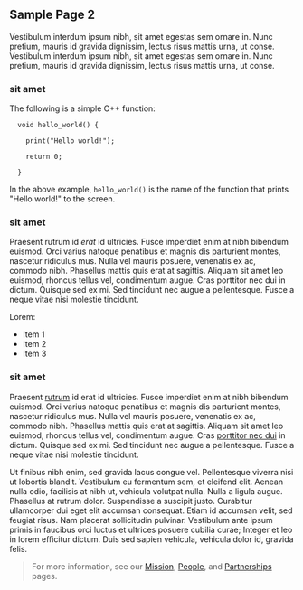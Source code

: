 ## Sample Page 2

Vestibulum interdum ipsum nibh, sit amet egestas sem ornare in. Nunc pretium, mauris id gravida dignissim, lectus risus mattis urna, ut conse. Vestibulum interdum ipsum nibh, sit amet egestas sem ornare in. Nunc pretium, mauris id gravida dignissim, lectus risus mattis urna, ut conse.

### sit amet

The following is a simple C++ function:

```
  void hello_world() {

    print("Hello world!");
    
    return 0;

  }
```

In the above example, `hello_world()` is the name of the function that prints "Hello world!" to the screen.

### sit amet

Praesent rutrum id *erat* id ultricies. Fusce imperdiet enim at nibh bibendum euismod. Orci varius natoque penatibus et magnis dis parturient montes, nascetur ridiculus mus. Nulla vel mauris posuere, venenatis ex ac, commodo nibh. Phasellus mattis quis erat at sagittis. Aliquam sit amet leo euismod, rhoncus tellus vel, condimentum augue. Cras porttitor nec dui in dictum. Quisque sed ex mi. Sed tincidunt nec augue a pellentesque. Fusce a neque vitae nisi molestie tincidunt.

Lorem:

* Item 1
* Item 2
* Item 3

### sit amet

Praesent [rutrum](https://www.riotgames.com/en) id erat id ultricies. Fusce imperdiet enim at nibh bibendum euismod. Orci varius natoque penatibus et magnis dis parturient montes, nascetur ridiculus mus. Nulla vel mauris posuere, venenatis ex ac, commodo nibh. Phasellus mattis quis erat at sagittis. Aliquam sit amet leo euismod, rhoncus tellus vel, condimentum augue. Cras [porttitor nec dui](https://www.riotgames.com/en) in dictum. Quisque sed ex mi. Sed tincidunt nec augue a pellentesque. Fusce a neque vitae nisi molestie tincidunt.

Ut finibus nibh enim, sed gravida lacus congue vel. Pellentesque viverra nisi ut lobortis blandit. Vestibulum eu fermentum sem, et eleifend elit. Aenean nulla odio, facilisis at nibh ut, vehicula volutpat nulla. Nulla a ligula augue. Phasellus at rutrum dolor. Suspendisse a suscipit justo. Curabitur ullamcorper dui eget elit accumsan consequat. Etiam id accumsan velit, sed feugiat risus. Nam placerat sollicitudin pulvinar. Vestibulum ante ipsum primis in faucibus orci luctus et ultrices posuere cubilia curae; Integer et leo in lorem efficitur dictum. Duis sed sapien vehicula, vehicula dolor id, gravida felis.

> For more information, see our [Mission](https://www.riotgames.com/en), [People](https://www.riotgames.com/en), and [Partnerships](https://www.riotgames.com/en) pages.

